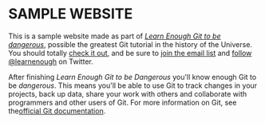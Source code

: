 # SAMPLE WEBSITE

This is a sample website made as part of [*Learn Enough Git to be dangerous*](http://learnenough/git-tutorial), possible the greatest Git tutorial in the history of the Universe. You should totally [check it out](http://learnenough/git-tutorial), and be sure to [join the email list](http://learnenough.com/#email_list) and [follow @learnenough](http://twitter.com/learnenough) on Twitter.

After finishing *Learn Enough Git to be Dangerous* you'll know enough Git to be *dangerous*. This means you'll be able to use Git to track changes in your projects, back up data, share your work with others and collaborate with programmers and other users of Git.
For more information on Git, see the[official Git documentation](https://git-scm.com/).
